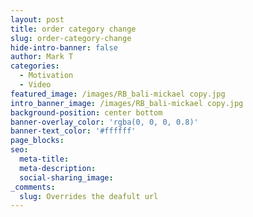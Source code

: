 ```yaml
---
layout: post
title: order category change
slug: order-category-change
hide-intro-banner: false
author: Mark T
categories:
  - Motivation
  - Video
featured_image: /images/RB_bali-mickael copy.jpg
intro_banner_image: /images/RB_bali-mickael copy.jpg
background-position: center bottom
banner-overlay_color: 'rgba(0, 0, 0, 0.8)'
banner-text_color: '#ffffff'
page_blocks:
seo:
  meta-title:
  meta-description:
  social-sharing_image:
_comments:
  slug: Overrides the deafult url
---
```


